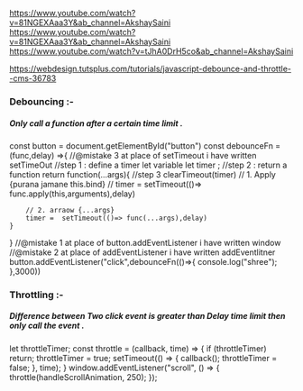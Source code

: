 https://www.youtube.com/watch?v=81NGEXAaa3Y&ab_channel=AkshaySaini
https://www.youtube.com/watch?v=81NGEXAaa3Y&ab_channel=AkshaySaini
https://www.youtube.com/watch?v=tJhA0DrH5co&ab_channel=AkshaySaini

https://webdesign.tutsplus.com/tutorials/javascript-debounce-and-throttle--cms-36783
### Debouncing :- 
##### Only call a function after a certain time limit  . 
const button = document.getElementById("button")
const debounceFn = (func,delay) =>{
	//@mistake 3 at place of setTimeout i have written setTimeOut
	//step 1 : define a timer let variable
	let timer ;
	//step 2 : return a function
	return function(...args){
		//step 3
		clearTimeout(timer)
		// 1. Apply {purana jamane this.bind}
		// timer =  setTimeout(()=> func.apply(this,arguments),delay)


		// 2. arraow {...args}
		timer =  setTimeout(()=> func(...args),delay)
	} 
	
}
//@mistake 1 at place of button.addEventListener i have written window
//@mistake 2 at place of addEventListener i have written addEventlitner
button.addEventListener("click",debounceFn(()=>{
	console.log("shree");
},3000))

### Throttling :- 
##### Difference between Two click event is greater than Delay time limit then only call the event . 
let throttleTimer;
const throttle = (callback, time) => {
  if (throttleTimer) return;
    throttleTimer = true;
    setTimeout(() => {
        callback();
        throttleTimer = false;
    }, time);
}
window.addEventListener("scroll", () => { 
  throttle(handleScrollAnimation, 250);
});